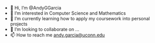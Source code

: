 - 👋 Hi, I’m @AndyGGarcia
- 👀 I’m interested in Computer Science and Mathematics
- 🌱 I’m currently learning how to apply my coursework into personal projects
- 💞️ I’m looking to collaborate on ...
- 📫 How to reach me andy.garcia@uconn.edu

<!---
AndyGGarcia/AndyGGarcia is a ✨ special ✨ repository because its `README.md` (this file) appears on your GitHub profile.
You can click the Preview link to take a look at your changes.
--->
